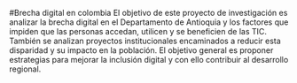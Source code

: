 #Brecha digital en colombia
El objetivo de este proyecto de investigación es analizar la brecha digital en el Departamento de Antioquia y los factores que impiden que las personas accedan, utilicen y se beneficien de las TIC. También se analizan proyectos institucionales 
encaminados a reducir esta disparidad y su impacto en la población. El objetivo general es proponer estrategias para mejorar la inclusión digital y con ello contribuir al desarrollo regional.

